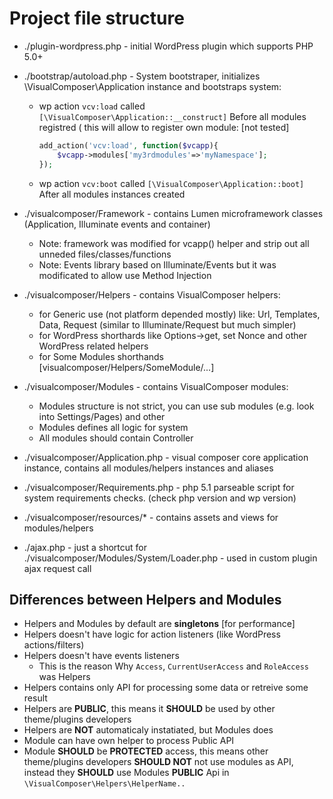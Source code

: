 # Project file structure

- ./plugin-wordpress.php - initial WordPress plugin which supports PHP 5.0+
- ./bootstrap/autoload.php - System bootstraper, initializes \VisualComposer\Application instance and bootstraps system:
	* wp action `vcv:load` called `[\VisualComposer\Application::__construct]` Before all modules registred
	    ( this will allow to register own module: [not tested]

	    ```php
	    add_action('vcv:load', function($vcapp){ 
	        $vcapp->modules['my3rdmodules'=>'myNamespace'];
	    });
	    ```
	    
	* wp action `vcv:boot` called `[\VisualComposer\Application::boot]` After all modules instances created
- ./visualcomposer/Framework - contains Lumen microframework classes (Application, Illuminate events and container)
	* Note: framework was modified for vcapp() helper and strip out all unneded files/classes/functions
	* Note: Events library based on Illuminate/Events but it was modificated to allow use Method Injection

- ./visualcomposer/Helpers - contains VisualComposer helpers:
    * for Generic use (not platform depended mostly) like: Url, Templates, Data, Request (similar to Illuminate/Request
     but much simpler)
    * for WordPress shorthards like Options->get, set Nonce and other WordPress related helpers
    * for Some Modules shorthands [visualcomposer/Helpers/SomeModule/...]
- ./visualcomposer/Modules - contains VisualComposer modules:
	* Modules structure is not strict, you can use sub modules (e.g. look into Settings/Pages) and other
	* Modules defines all logic for system
	* All modules should contain Controller
- ./visualcomposer/Application.php - visual composer core application instance, contains all modules/helpers instances 
	and aliases
- ./visualcomposer/Requirements.php - php 5.1 parseable script for system requirements checks. (check php version 
	and wp version)
- ./visualcomposer/resources/* - contains assets and views for modules/helpers
- ./ajax.php - just a shortcut for ./visualcomposer/Modules/System/Loader.php - used in custom plugin ajax request call

## Differences between Helpers and Modules
- Helpers and Modules by default are __singletons__ [for performance]
- Helpers doesn't have logic for action listeners (like WordPress actions/filters)
- Helpers doesn't have events listeners
	- This is the reason Why `Access`, `CurrentUserAccess` and `RoleAccess` was Helpers
- Helpers contains only API for processing some data or retreive some result
- Helpers are __PUBLIC__, this means it __SHOULD__ be used by other theme/plugins developers
- Helpers are __NOT__ automaticaly instatiated, but Modules does
- Module can have own helper to process Public API
- Module __SHOULD__ be __PROTECTED__ access, this means other theme/plugins developers __SHOULD NOT__ not use modules
   as API, instead they __SHOULD__ use Modules __PUBLIC__ Api in
    `\VisualComposer\Helpers\HelperName..`

